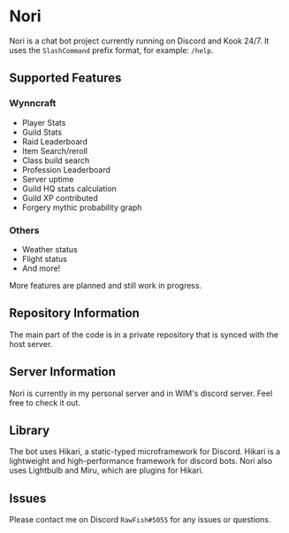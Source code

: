 # Nori

Nori is a chat bot project currently running on Discord and Kook 24/7. It uses the `SlashCommand` prefix format, for example: `/help`.

## Supported Features

### Wynncraft
- Player Stats
- Guild Stats 
- Raid Leaderboard 
- Item Search/reroll
- Class build search 
- Profession Leaderboard
- Server uptime
- Guild HQ stats calculation
- Guild XP contributed
- Forgery mythic probability graph

### Others
- Weather status
- Flight status
- And more!

More features are planned and still work in progress.

## Repository Information

The main part of the code is in a private repository that is synced with the host server. 

## Server Information

Nori is currently in my personal server and in WIM's discord server. Feel free to check it out.

## Library

The bot uses Hikari, a static-typed microframework for Discord. Hikari is a lightweight and high-performance framework for discord bots. Nori also uses Lightbulb and Miru, which are plugins for Hikari.

## Issues

Please contact me on Discord `RawFish#5055` for any issues or questions.
